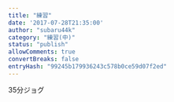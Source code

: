 ```yaml
---
title: "練習"
date: '2017-07-28T21:35:00'
author: "subaru44k"
category: "練習(中)"
status: "publish"
allowComments: true
convertBreaks: false
entryHash: "99245b179936243c578b0ce59d07f2ed"
---
```

35分ジョグ
